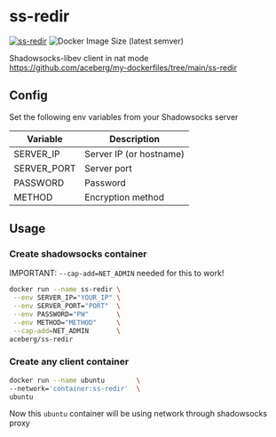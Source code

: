 # ss-redir

[![ss-redir](https://github.com/aceberg/my-dockerfiles/actions/workflows/ss-redir.yml/badge.svg)](https://github.com/aceberg/my-dockerfiles/actions/workflows/ss-redir.yml)
![Docker Image Size (latest semver)](https://img.shields.io/docker/image-size/aceberg/ss-redir)

Shadowsocks-libev client in nat mode   
https://github.com/aceberg/my-dockerfiles/tree/main/ss-redir

## Config
Set the following env variables from your Shadowsocks server

| Variable  | Description |
| --------  | ----------- |
| SERVER_IP | Server IP (or hostname) |
| SERVER_PORT | Server port |
| PASSWORD | Password |
| METHOD | Encryption method |

## Usage
### Create shadowsocks container
IMPORTANT: `--cap-add=NET_ADMIN` needed for this to work!

```sh
docker run --name ss-redir \
 --env SERVER_IP="YOUR_IP" \
 --env SERVER_PORT="PORT"  \
 --env PASSWORD="PW"       \
 --env METHOD="METHOD"     \
 --cap-add=NET_ADMIN       \
aceberg/ss-redir
```
### Create any client container
```sh
docker run --name ubuntu        \
--network='container:ss-redir'  \
ubuntu
```
Now this `ubuntu` container will be using network through shadowsocks proxy